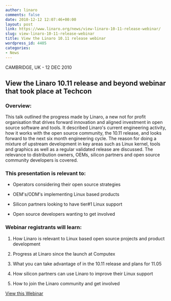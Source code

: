 ```yaml
---
author: linaro
comments: false
date: 2010-12-12 12:07:46+00:00
layout: post
link: https://www.linaro.org/news/view-linaro-10-11-release-webinar/
slug: view-linaro-10-11-release-webinar
title: View the Linaro 10.11 release webinar
wordpress_id: 4405
categories:
- News
---
```


CAMBRIDGE, UK - 12 DEC 2010



## View the Linaro 10.11 release and beyond webinar that took place at Techcon




### Overview:


This talk outlined the progress made by Linaro, a new not for profit organisation that drives forward innovation and aligned investment in open source software and tools. It described Linaro's current engineering activity, how it works with the open source community, the 10.11 release, and looks forward to the next six month engineering cycle. The reason for doing a mixture of upstream development in key areas such as Linux kernel, tools and graphics as well as a regular validated release are discussed. The relevance to distribution owners, OEMs, silicon partners and open source community developers is covered.


### This presentation is relevant to:





	
  * Operators considering their open source strategies

	
  * OEM's/ODM's implementing Linux based products

	
  * Silicon partners looking to have tier#1 Linux support

	
  * Open source developers wanting to get involved




### Webinar registrants will learn:





	
  1. How Linaro is relevant to Linux based open source projects and product development

	
  2. Progress at Linaro since the launch at Computex

	
  3. What you can take advantage of in the 10.11 release and plans for 11.05

	
  4. How silicon partners can use Linaro to improve their Linux support

	
  5. How to join the Linaro community and get involved


[View this Webinar](/resources)
